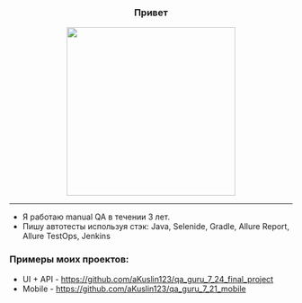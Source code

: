 <h3 align='center'>Привет</h3>
<p align="center">
<img align="center" src="https://medialeaks.ru/wp-content/uploads/2018/10/146312021813704633.jpg" height="300" width="300"/>

---

* Я работаю manual QA в течении 3 лет.
* Пишу автотесты используя стэк: Java, Selenide, Gradle, Allure Report, Allure TestOps, Jenkins

### Примеры моих проектов:
* UI + API - https://github.com/aKuslin123/qa_guru_7_24_final_project
* Mobile - https://github.com/aKuslin123/qa_guru_7_21_mobile